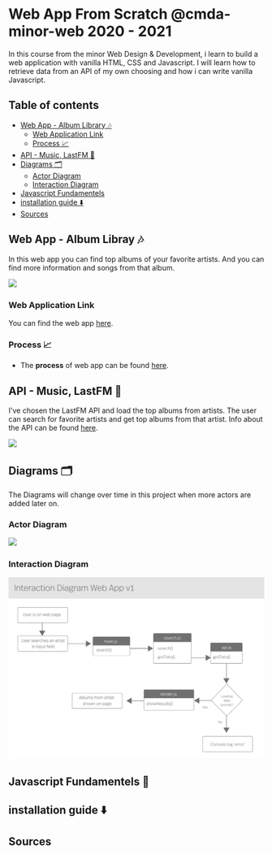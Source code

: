 # Web App From Scratch @cmda-minor-web 2020 - 2021 

In this course from the minor Web Design & Development, i learn to build a web application with vanilla HTML, CSS and Javascript. I will learn how to retrieve data from an API of my own choosing and how i can write vanilla Javascript.

## Table of contents

- [Web App - Album Library 🎶](##%Web%App%-%Album%Libray%🎶)
    * [Web Application Link](###%Web%Application%Link)
    * [Process 📈](###%Process%📈)
- [API - Music, LastFM 🎵](##%API%-%Music,%LastFM%🎵)
- [Diagrams 🗂](##%Diagrams%🗂)
    * [Actor Diagram](###%Actor%Diagram)
    * [Interaction Diagram](###%Interaction%Diagram)
- [Javascript Fundamentels](##%Javascript%Fundamentels%🔨)
- [installation guide ⬇️](##%installation%guide%⬇️)
- [Sources](##%Sources)


## Web App - Album Libray 🎶
In this web app you can find top albums of your favorite artists. And you can find more information and songs from that album. 

![](img/week1.png)

### Web Application Link 
You can find the web app [here](https://sanneduinkerx.github.io/web-app-from-scratch-2021/).

### Process 📈
- The **process** of web app can be found [here](https://github.com/sanneduinkerx/web-app-from-scratch-2021/wiki/Proces).

## API - Music, LastFM 🎵

I've chosen the LastFM API and load the top albums from artists. The user can search for favorite artists and get top albums from that artist. Info about the API can be found [here](https://www.last.fm/api/show/artist.getTopAlbums). 

![](https://user-images.githubusercontent.com/60745348/107949699-f9ff4b00-6f95-11eb-9e98-a5ffa4456ba5.png)

## Diagrams 🗂
The Diagrams will change over time in this project when more actors are added later on.

### Actor Diagram
<!-- ![](img/actor-diagram.png) versie 1 -->
![](https://user-images.githubusercontent.com/60745348/107937991-fd3e0b00-6f84-11eb-97ce-6e926c6ed8ff.png)

### Interaction Diagram

![](img/interaction-diagram.png)

## Javascript Fundamentels 🔨


## installation guide ⬇️


## Sources 


<!-- DONE Add a link to your live demo in Github Pages 🌐-->

<!-- DONE ☝️ replace this description with a description of your own work -->

<!-- DONE replace the code in the /docs folder with your own, so you can showcase your work with GitHub Pages 🌍 -->

<!-- DONE Add a nice poster image here at the end of the week, showing off your shiny frontend 📸 -->

<!-- DONE Maybe a table of contents here? 📚 -->

<!-- DONE ...but how does one use this project? What are its features 🤔 -->

<!-- DONE What external data source is featured in your project and what are its properties 🌠 -->



<!-- How about a section that describes how to install this project? 🤓 -->

<!-- Maybe a checklist of done stuff and stuff still on your wishlist? ✅ (IN WIKI)-->

<!-- How about a license here? 📜 (or is it a licence?) 🤷 -->
